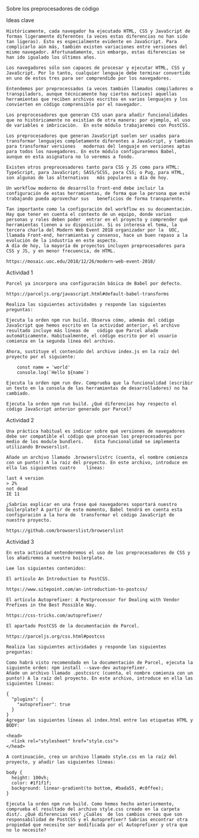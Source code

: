Sobre los preprocesadores de código

Ideas clave

    Históricamente, cada navegador ha ejecutado HTML, CSS y JavaScript de formas ligeramente diferentes (a veces estas diferencias no han sido tan ligeras). Esto es especialmente evidente en JavaScript. Para complicarlo aún más, también existen variaciones entre versiones del mismo navegador. Afortunadamente, sin embargo, estas diferencias se han ido igualado los últimos años.

    Los navegadores sólo son capaces de procesar y ejecutar HTML, CSS y JavaScript. Por lo tanto, cualquier lenguaje debe terminar convertido en uno de estos tres para ser comprendido por los navegadores.

    Entendemos por preprocessados ​​(a veces también llamados compiladores o transpiladors, aunque técnicamente hay ciertos matices) aquellas herramientas que reciben archivos escritos en varios lenguajes y los convierten en código comprensible por el navegador.

    Los preprocesadores que generan CSS usan para añadir funcionalidades que no históricamente no existían de otra manera: por ejemplo, el uso de variables e imbricación.  En este módulo trabajaremos con PostCSS.

    Los preprocesadores que generan JavaScript suelen ser usados ​​para transformar lenguajes completamente diferentes a JavaScript, y también para transformar versiones   modernas del lenguaje en versiones aptas para todos los navegadores. En este módulo configuraremos Babel, aunque en esta asignatura no lo veremos a fondo.

    Existen otros preprocesadores tanto para CSS y JS como para HTML: TypeScript, para JavaScript; SASS/SCSS, para CSS; o Pug, para HTML, son algunas de las alternativas   más populares a día de hoy.

    Un workflow moderno de desarrollo front-end debe incluir la configuración de estas herramientas, de forma que la persona que esté trabajando pueda aprovechar sus   beneficios de forma transparente.

    Tan importante como la configuración del workflow es su documentación. Hay que tener en cuenta el contexto de un equipo, donde varias personas y roles deben poder  entrar en el proyecto y comprender qué herramientas tienen a su disposición. Si os interesa el tema, la tercera charla del Modern Web Event 2018 organizador por la  UOC, llamada Front-end, herramientas y consenso, hace un buen repaso a la evolución de la industria en este aspecto.
    A día de hoy, la mayoría de proyectos incluyen preprocesadores para CSS y JS, y en menor frecuencia, de HTML.

    https://mosaic.uoc.edu/2018/12/26/modern-web-event-2018/

Actividad 1

    Parcel ya incorpora una configuración básica de Babel por defecto.

    https://parceljs.org/javascript.html#default-babel-transforms

    Realiza las siguientes actividades y responde las siguientes preguntas:

    Ejecuta la orden npm run build. Observa cómo, además del código JavaScript que hemos escrito en la actividad anterior, el archivo resultado incluye más líneas de   código que Parcel añade automáticamente. Habitualmente, el código escrito por el usuario comienza en la segunda línea del archivo.
    
    Ahora, sustituye el contenido del archivo index.js en la raíz del proyecto por el siguiente:

        const name = 'world'
        console.log(`Hello ${name`)
    
    Ejecuta la orden npm run dev. Comprueba que la funcionalidad (escribir un texto en la consola de las herramientas de desarrolladores) no ha cambiado.

    Ejecuta la orden npm run build. ¿Qué diferencias hay respecto el código JavaScript anterior generado por Parcel?

Actividad 2

    Una práctica habitual es indicar sobre qué versiones de navegadores debe ser compatible el código que procesan los preprocesadores por medio de los module bundlers.    Esta funcionalidad se implementa utilizando Browserslist.

    Añade un archivo llamado .browserslistrc (cuenta, el nombre comienza con un punto!) A la raíz del proyecto. En este archivo, introduce en ella las siguientes cuatro    líneas:

    last 4 version
    > 2%
    not dead
    IE 11

    ¿Sabrías explicar en una frase qué navegadores soportará nuestro boilerplate? A partir de este momento, Babel tendrá en cuenta esta configuración a la hora de  transformar el código JavaScript de nuestro proyecto.

    https://github.com/browserslist/browserslist


Actividad 3

    En esta actividad entenderemos el uso de los preprocesadores de CSS y los añadiremos a nuestro boilerplate.

    Lee los siguientes contenidos:

    El artículo An Introduction to PostCSS.

    https://www.sitepoint.com/an-introduction-to-postcss/

    El artículo Autoprefixer: A Postprocessor for Dealing with Vendor Prefixes in the Best Possible Way.

    https://css-tricks.com/autoprefixer/

    El apartado PostCSS de la documentación de Parcel.

    https://parceljs.org/css.html#postcss
    
    Realiza las siguientes actividades y responde las siguientes preguntas:

    Como habrá visto recomendado en la documentación de Parcel, ejecuta la siguiente orden: npm install --save-dev autoprefixer.
    Añade un archivo llamado .postcssrc (cuenta, el nombre comienza con un punto!) A la raíz del proyecto. En este archivo, introduce en ella las siguientes líneas:

    {
      "plugins": {
        "autoprefixer": true
      }
    }
    Agregar las siguientes líneas al index.html entre las etiquetas HTML y BODY:

    <head>
      <link rel="stylesheet" href="style.css">
    </head>

    A continuación, crea un archivo llamado style.css en la raíz del proyecto, y añadir las siguientes líneas:

    body {
      height: 100vh;
      color: #1f1f1f;
      background: linear-gradient(to bottom, #bada55, #c0ffee);
    }

    Ejecuta la orden npm run build. Como hemos hecho anteriormente, comprueba el resultado del archivo style.css creado en la carpeta dist/. ¿Qué diferencias ves? ¿Cuáles  de los cambios crees que son responsabilidad de PostCSS y el Autoprefixer? Sabrías encontrar otra propiedad que necesite ser modificada por el Autoprefixer y otra que   no lo necesite?